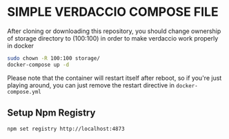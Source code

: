 SIMPLE VERDACCIO COMPOSE FILE
=============================

After cloning or downloading this repository, you should change ownership of storage directory to (100:100) in order to make verdaccio work properly in docker

```sh
sudo chown -R 100:100 storage/
docker-compose up -d
```

Please note that the container will restart itself after reboot, so if you're just playing around, you can just remove the restart directive in `docker-compose.yml`

Setup Npm Registry
------------------

```sh
npm set registry http://localhost:4873
```
